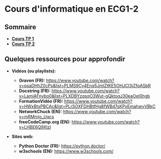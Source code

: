 # Cours d'informatique en ECG1-2

## Sommaire
- **[Cours TP 1](TP1/README.md)**
- **[Cours TP 2](TP2/README.md)**


## Quelques ressources pour approfondir
  
- **Vidéos (ou playlists):**
    - **Graven (FR):** https://www.youtube.com/watch?v=psaDHhZ0cPs&list=PLMS9Cy4Enq5JmIZtKE5OHJCI3jZfpASbR
    - **Docstring (FR):** https://www.youtube.com/watch?v=LamjAFnybo0&list=PLXDBYzqsqO3Wut-gQktoqJ30eaOel0hgb
    - **FormationVidéo (FR):** https://www.youtube.com/watch?v=HWxBtxPBCAc&list=PLrSOXFDHBtfHg8fWBd7sKPxEmahwyVBkC
    - **NetworkChuck (EN):** https://www.youtube.com/watch?v=mRMmlo_Uqcs
    - **freeCodeCamp.org (EN):** https://www.youtube.com/watch?v=LHBE6Q9XlzI

- **Sites web:**
    - **Python Doctor (FR):** https://python.doctor/
    - **w3schools (EN):** https://www.w3schools.com/

